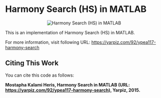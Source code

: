 # Harmony Search (HS) in MATLAB

<p align="center">
    <img src="https://yarpiz.com/wp-content/uploads/2015/09/ypea117-harmony-search.jpg" alt="Harmony Search (HS) in MATLAB">
</p>

This is an implementation of Harmony Search (HS) in MATLAB.

For more information, visit following URL:
https://yarpiz.com/92/ypea117-harmony-search

## Citing This Work
You can cite this code as follows:

**Mostapha Kalami Heris, Harmony Search in MATLAB (URL: https://yarpiz.com/92/ypea117-harmony-search), Yarpiz, 2015.**
